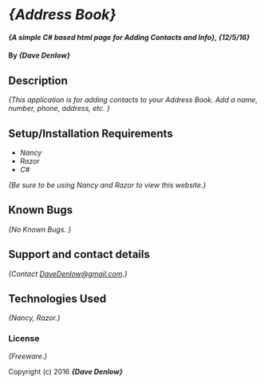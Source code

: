 # _{Address Book}_

#### _{A simple C# based html page for Adding Contacts and Info}, {12/5/16}_

#### By _**{Dave Denlow}**_

## Description

_{This application is for adding contacts to your Address Book. Add a name, number, phone, address, etc. }_

## Setup/Installation Requirements

* _Nancy_
* _Razor_
* _C#_


_{Be sure to be using Nancy and Razor to view this website.}_

## Known Bugs

_{No Known Bugs. }_

## Support and contact details

_{Contact DaveDenlow@gmail.com.}_

## Technologies Used

_{Nancy, Razor.}_

### License

*{Freeware.}*

Copyright (c) 2016 **_{Dave Denlow}_**

